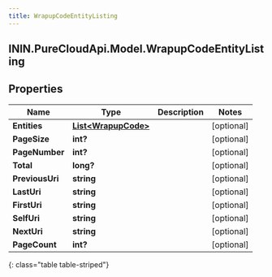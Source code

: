 ```yaml
---
title: WrapupCodeEntityListing
---
```

## ININ.PureCloudApi.Model.WrapupCodeEntityListing

## Properties

|Name | Type | Description | Notes|
|------------ | ------------- | ------------- | -------------|
| **Entities** | [**List&lt;WrapupCode&gt;**](WrapupCode.html) |  | [optional] |
| **PageSize** | **int?** |  | [optional] |
| **PageNumber** | **int?** |  | [optional] |
| **Total** | **long?** |  | [optional] |
| **PreviousUri** | **string** |  | [optional] |
| **LastUri** | **string** |  | [optional] |
| **FirstUri** | **string** |  | [optional] |
| **SelfUri** | **string** |  | [optional] |
| **NextUri** | **string** |  | [optional] |
| **PageCount** | **int?** |  | [optional] |
{: class="table table-striped"}


